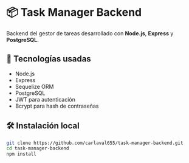 # 📦 Task Manager Backend

Backend del gestor de tareas desarrollado con **Node.js**, **Express** y **PostgreSQL**.

## 🔧 Tecnologías usadas

- Node.js
- Express
- Sequelize ORM
- PostgreSQL
- JWT para autenticación
- Bcrypt para hash de contraseñas

## 🛠️ Instalación local

```bash
git clone https://github.com/carlaval655/task-manager-backend.git
cd task-manager-backend
npm install
